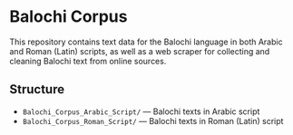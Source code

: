 # Balochi Corpus

This repository contains text data for the Balochi language in both Arabic and Roman (Latin) scripts, as well as a web scraper for collecting and cleaning Balochi text from online sources.

## Structure

- `Balochi_Corpus_Arabic_Script/` — Balochi texts in Arabic script
- `Balochi_Corpus_Roman_Script/` — Balochi texts in Roman (Latin) script
